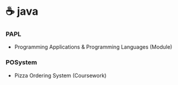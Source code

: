 # ☕ java
### PAPL
- Programming Applications & Programming Languages (Module)
### POSystem
- Pizza Ordering System (Coursework)
